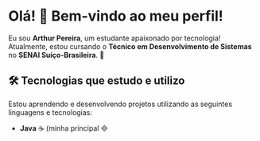 # Olá! 👋 Bem-vindo ao meu perfil!

Eu sou **Arthur Pereira**, um estudante apaixonado por tecnologia! Atualmente, estou cursando o **Técnico em Desenvolvimento de Sistemas** no **SENAI Suíço-Brasileira**. 🚀

## 🛠️ Tecnologias que estudo e utilizo
Estou aprendendo e desenvolvendo projetos utilizando as seguintes linguagens e tecnologias:
- **Java** ☕ (minha principal

